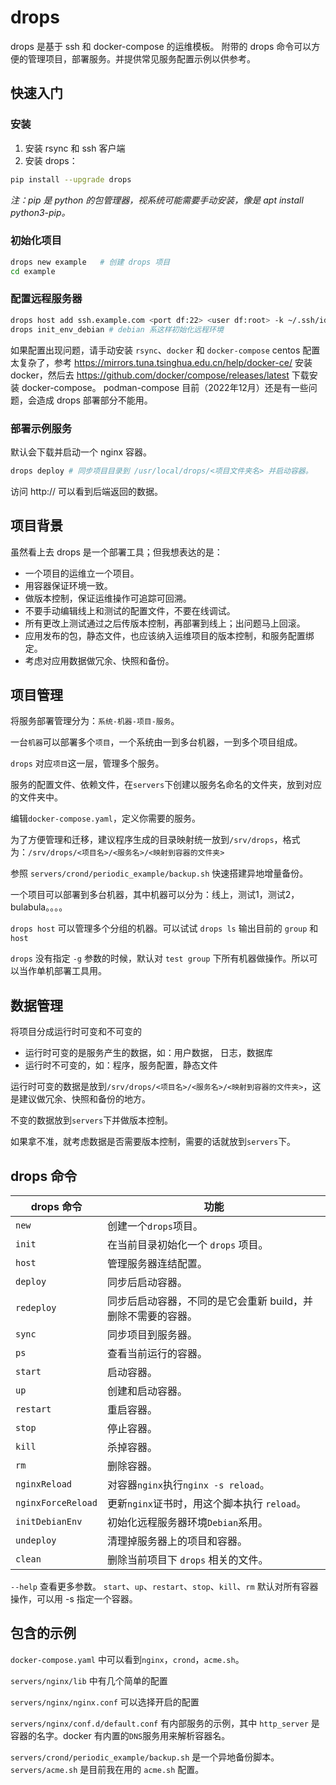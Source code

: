 # drops
drops 是基于 ssh 和 docker-compose 的运维模板。
附带的 drops 命令可以方便的管理项目，部署服务。并提供常见服务配置示例以供参考。

## 快速入门

### 安装

1. 安装 rsync 和 ssh 客户端
2. 安装 drops：

``` sh
pip install --upgrade drops
```

*注：pip 是 python 的包管理器，视系统可能需要手动安装，像是 apt install python3-pip。*

### 初始化项目

```sh
drops new example	# 创建 drops 项目
cd example
```

### 配置远程服务器

```sh
drops host add ssh.example.com <port df:22> <user df:root> -k ~/.ssh/id_ed25519 # 配置一个服务器到默认的 test group。
drops init_env_debian # debian 系这样初始化远程环境
```
如果配置出现问题，请手动安装 `rsync`、`docker` 和 `docker-compose`
centos 配置太复杂了，参考 <https://mirrors.tuna.tsinghua.edu.cn/help/docker-ce/> 安装 docker，然后去 <https://github.com/docker/compose/releases/latest>  下载安装 docker-compose。
podman-compose 目前（2022年12月）还是有一些问题，会造成 drops 部署部分不能用。

### 部署示例服务
默认会下载并启动一个 nginx 容器。
```sh
drops deploy # 同步项目目录到 /usr/local/drops/<项目文件夹名> 并启动容器。
```

访问 http://<ip> 可以看到后端返回的数据。

## 项目背景

虽然看上去 drops 是一个部署工具；但我想表达的是：

- 一个项目的运维立一个项目。
- 用容器保证环境一致。
- 做版本控制，保证运维操作可追踪可回溯。
- 不要手动编辑线上和测试的配置文件，不要在线调试。
- 所有更改上测试通过之后传版本控制，再部署到线上；出问题马上回滚。
- 应用发布的包，静态文件，也应该纳入运维项目的版本控制，和服务配置绑定。
- 考虑对应用数据做冗余、快照和备份。

## 项目管理

将服务部署管理分为：`系统-机器-项目-服务`。

一台`机器`可以部署多个`项目`，一个系统由一到多台机器，一到多个项目组成。

`drops` 对应`项目`这一层，管理多个服务。

服务的配置文件、依赖文件，在`servers`下创建以服务名命名的文件夹，放到对应的文件夹中。

编辑`docker-compose.yaml`，定义你需要的服务。

为了方便管理和迁移，建议程序生成的目录映射统一放到`/srv/drops`，格式为：`/srv/drops/<项目名>/<服务名>/<映射到容器的文件夹>`

参照 `servers/crond/periodic_example/backup.sh` 快速搭建异地增量备份。

一个项目可以部署到多台机器，其中机器可以分为：线上，测试1，测试2，bulabula。。。。

`drops host` 可以管理多个分组的机器。可以试试 `drops ls` 输出目前的 `group` 和 `host`

`drops` 没有指定 `-g` 参数的时候，默认对 `test group`  下所有机器做操作。所以可以当作单机部署工具用。

## 数据管理

将项目分成运行时可变和不可变的

- 运行时可变的是服务产生的数据，如：用户数据， 日志，数据库
- 运行时不可变的，如：程序，服务配置，静态文件

运行时可变的数据是放到`/srv/drops/<项目名>/<服务名>/<映射到容器的文件夹>`，这是建议做冗余、快照和备份的地方。

不变的数据放到`servers`下并做版本控制。

如果拿不准，就考虑数据是否需要版本控制，需要的话就放到`servers`下。

## drops 命令

| drops 命令         | 功能                                                         |
| ------------------ | ------------------------------------------------------------ |
| `new`              | 创建一个`drops`项目。                                        |
| `init`             | 在当前目录初始化一个 `drops` 项目。                          |
| `host`             | 管理服务器连结配置。                                         |
| `deploy`           | 同步后启动容器。                                             |
| `redeploy`         | 同步后启动容器，不同的是它会重新 build，并删除不需要的容器。 |
| `sync`             | 同步项目到服务器。                                           |
| `ps`               | 查看当前运行的容器。                                         |
| `start`             | 启动容器。                                                   |
| `up`             | 创建和启动容器。                                                   |
| `restart`             | 重启容器。                                                   |
| `stop`             | 停止容器。                                                   |
| `kill`             | 杀掉容器。                                                   |
| `rm`               | 删除容器。                                                   |
| `nginxReload`      | 对容器`nginx`执行`nginx -s reload`。                         |
| `nginxForceReload` | 更新`nginx`证书时，用这个脚本执行 `reload`。                 |
| `initDebianEnv`    | 初始化远程服务器环境`Debian`系用。                           |
| `undeploy`         | 清理掉服务器上的项目和容器。                                 |
| `clean`            | 删除当前项目下 `drops` 相关的文件。                          |
`--help` 查看更多参数。
`start`、`up`、`restart`、`stop`、`kill`、`rm` 默认对所有容器操作，可以用 -s 指定一个容器。

## 包含的示例

`docker-compose.yaml` 中可以看到`nginx`，`crond`，`acme.sh`。

`servers/nginx/lib` 中有几个简单的配置

`servers/nginx/nginx.conf` 可以选择开启的配置

`servers/nginx/conf.d/default.conf` 有内部服务的示例，其中 `http_server` 是容器的名字。docker 有内置的`DNS`服务用来解析容器名。

`servers/crond/periodic_example/backup.sh` 是一个异地备份脚本。
`servers/acme.sh` 是目前我在用的 `acme.sh` 配置。
